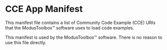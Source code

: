# CCE App Manifest

This manifest file contains a list of Community Code Example (CCE) URIs that the ModusToolbox&trade; software uses to load code examples.

This manifest is used by the ModusToolbox&trade; software. There is no reason to use this file directly.

